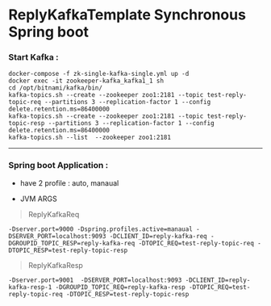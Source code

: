 # ReplyKafkaTemplate Synchronous Spring boot

### Start Kafka  :
```
docker-compose -f zk-single-kafka-single.yml up -d
docker exec -it zookeeper-kafka_kafka1_1 sh
cd /opt/bitnami/kafka/bin/
kafka-topics.sh --create --zookeeper zoo1:2181 --topic test-reply-topic-req --partitions 3 --replication-factor 1 --config delete.retention.ms=86400000
kafka-topics.sh --create --zookeeper zoo1:2181 --topic test-reply-topic-resp --partitions 3 --replication-factor 1 --config delete.retention.ms=86400000
kafka-topics.sh --list  --zookeeper zoo1:2181
```

----------


### Spring boot Application :
* have 2 profile : auto, manaual

* JVM ARGS
> ReplyKafkaReq
```
-Dserver.port=9000 -Dspring.profiles.active=manaual -DSERVER_PORT=localhost:9093 -DCLIENT_ID=reply-kafka-req -DGROUPID_TOPIC_RESP=reply-kafka-req -DTOPIC_REQ=test-reply-topic-req -DTOPIC_RESP=test-reply-topic-resp
```
> ReplyKafkaResp
```
-Dserver.port=9001  -DSERVER_PORT=localhost:9093 -DCLIENT_ID=reply-kafka-resp-1 -DGROUPID_TOPIC_REQ=reply-kafka-resp -DTOPIC_REQ=test-reply-topic-req -DTOPIC_RESP=test-reply-topic-resp
```